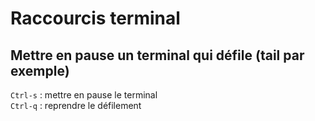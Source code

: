 # Raccourcis terminal

## Mettre en pause un terminal qui défile (tail par exemple)

`Ctrl-s` : mettre en pause le terminal\
`Ctrl-q` : reprendre le défilement
